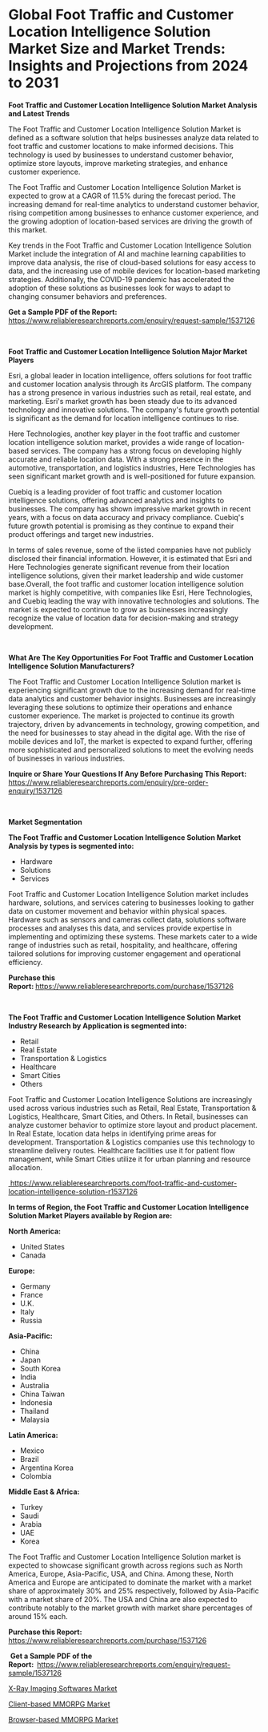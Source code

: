 <p><h1>Global Foot Traffic and Customer Location Intelligence Solution Market Size and Market Trends: Insights and Projections from 2024 to 2031</h1></p><p><strong>Foot Traffic and Customer Location Intelligence Solution Market Analysis and Latest Trends</strong></p>
<p><p>The Foot Traffic and Customer Location Intelligence Solution Market is defined as a software solution that helps businesses analyze data related to foot traffic and customer locations to make informed decisions. This technology is used by businesses to understand customer behavior, optimize store layouts, improve marketing strategies, and enhance customer experience.</p><p>The Foot Traffic and Customer Location Intelligence Solution Market is expected to grow at a CAGR of 11.5% during the forecast period. The increasing demand for real-time analytics to understand customer behavior, rising competition among businesses to enhance customer experience, and the growing adoption of location-based services are driving the growth of this market.</p><p>Key trends in the Foot Traffic and Customer Location Intelligence Solution Market include the integration of AI and machine learning capabilities to improve data analysis, the rise of cloud-based solutions for easy access to data, and the increasing use of mobile devices for location-based marketing strategies. Additionally, the COVID-19 pandemic has accelerated the adoption of these solutions as businesses look for ways to adapt to changing consumer behaviors and preferences.</p></p>
<p><strong>Get a Sample PDF of the Report:&nbsp;</strong> <a href="https://www.reliableresearchreports.com/enquiry/request-sample/1537126">https://www.reliableresearchreports.com/enquiry/request-sample/1537126</a></p>
<p>&nbsp;</p>
<p><strong>Foot Traffic and Customer Location Intelligence Solution Major Market Players</strong></p>
<p><p>Esri, a global leader in location intelligence, offers solutions for foot traffic and customer location analysis through its ArcGIS platform. The company has a strong presence in various industries such as retail, real estate, and marketing. Esri's market growth has been steady due to its advanced technology and innovative solutions. The company's future growth potential is significant as the demand for location intelligence continues to rise.</p><p>Here Technologies, another key player in the foot traffic and customer location intelligence solution market, provides a wide range of location-based services. The company has a strong focus on developing highly accurate and reliable location data. With a strong presence in the automotive, transportation, and logistics industries, Here Technologies has seen significant market growth and is well-positioned for future expansion.</p><p>Cuebiq is a leading provider of foot traffic and customer location intelligence solutions, offering advanced analytics and insights to businesses. The company has shown impressive market growth in recent years, with a focus on data accuracy and privacy compliance. Cuebiq's future growth potential is promising as they continue to expand their product offerings and target new industries.</p><p>In terms of sales revenue, some of the listed companies have not publicly disclosed their financial information. However, it is estimated that Esri and Here Technologies generate significant revenue from their location intelligence solutions, given their market leadership and wide customer base.Overall, the foot traffic and customer location intelligence solution market is highly competitive, with companies like Esri, Here Technologies, and Cuebiq leading the way with innovative technologies and solutions. The market is expected to continue to grow as businesses increasingly recognize the value of location data for decision-making and strategy development.</p></p>
<p>&nbsp;</p>
<p><strong>What Are The Key Opportunities For Foot Traffic and Customer Location Intelligence Solution Manufacturers?</strong></p>
<p><p>The Foot Traffic and Customer Location Intelligence Solution market is experiencing significant growth due to the increasing demand for real-time data analytics and customer behavior insights. Businesses are increasingly leveraging these solutions to optimize their operations and enhance customer experience. The market is projected to continue its growth trajectory, driven by advancements in technology, growing competition, and the need for businesses to stay ahead in the digital age. With the rise of mobile devices and IoT, the market is expected to expand further, offering more sophisticated and personalized solutions to meet the evolving needs of businesses in various industries.</p></p>
<p><strong>Inquire or Share Your Questions If Any Before Purchasing This Report:</strong> <a href="https://www.reliableresearchreports.com/enquiry/pre-order-enquiry/1537126">https://www.reliableresearchreports.com/enquiry/pre-order-enquiry/1537126</a></p>
<p>&nbsp;</p>
<p><strong>Market Segmentation</strong></p>
<p><strong>The Foot Traffic and Customer Location Intelligence Solution Market Analysis by types is segmented into:</strong></p>
<p><ul><li>Hardware</li><li>Solutions</li><li>Services</li></ul></p>
<p><p>Foot Traffic and Customer Location Intelligence Solution market includes hardware, solutions, and services catering to businesses looking to gather data on customer movement and behavior within physical spaces. Hardware such as sensors and cameras collect data, solutions software processes and analyses this data, and services provide expertise in implementing and optimizing these systems. These markets cater to a wide range of industries such as retail, hospitality, and healthcare, offering tailored solutions for improving customer engagement and operational efficiency.</p></p>
<p><strong>Purchase this Report:&nbsp;</strong><a href="https://www.reliableresearchreports.com/purchase/1537126">https://www.reliableresearchreports.com/purchase/1537126</a></p>
<p>&nbsp;</p>
<p><strong>The Foot Traffic and Customer Location Intelligence Solution Market Industry Research by Application is segmented into:</strong></p>
<p><ul><li>Retail</li><li>Real Estate</li><li>Transportation & Logistics</li><li>Healthcare</li><li>Smart Cities</li><li>Others</li></ul></p>
<p><p>Foot Traffic and Customer Location Intelligence Solutions are increasingly used across various industries such as Retail, Real Estate, Transportation & Logistics, Healthcare, Smart Cities, and Others. In Retail, businesses can analyze customer behavior to optimize store layout and product placement. In Real Estate, location data helps in identifying prime areas for development. Transportation & Logistics companies use this technology to streamline delivery routes. Healthcare facilities use it for patient flow management, while Smart Cities utilize it for urban planning and resource allocation.</p></p>
<p><a href="https://www.reliableresearchreports.com/foot-traffic-and-customer-location-intelligence-solution-r1537126">&nbsp;https://www.reliableresearchreports.com/foot-traffic-and-customer-location-intelligence-solution-r1537126</a></p>
<p><strong>In terms of Region, the Foot Traffic and Customer Location Intelligence Solution Market Players available by Region are:</strong></p>
<p>
    <p> <strong> North America: </strong>
        <ul>
            <li>United States</li>
            <li>Canada</li>
        </ul>
        </p> 
    <p> <strong> Europe: </strong>
        <ul>
            <li>Germany</li>
            <li>France</li>
            <li>U.K.</li>
            <li>Italy</li>
            <li>Russia</li>
        </ul>
        </p> 
    <p> <strong> Asia-Pacific: </strong>
        <ul>
            <li>China</li>
            <li>Japan</li>
            <li>South Korea</li>
            <li>India</li>
            <li>Australia</li>
            <li>China Taiwan</li>
            <li>Indonesia</li>
            <li>Thailand</li>
            <li>Malaysia</li>
        </ul>
        </p> 
    <p> <strong> Latin America: </strong>
        <ul>
            <li>Mexico</li>
            <li>Brazil</li>
            <li>Argentina Korea</li>
            <li>Colombia</li>
        </ul>
        </p> 
    <p> <strong> Middle East & Africa: </strong>
        <ul>
            <li>Turkey</li>
            <li>Saudi</li>
            <li>Arabia</li>
            <li>UAE</li>
            <li>Korea</li>
        </ul>
    </p>
    </p>
<p><p>The Foot Traffic and Customer Location Intelligence Solution market is expected to showcase significant growth across regions such as North America, Europe, Asia-Pacific, USA, and China. Among these, North America and Europe are anticipated to dominate the market with a market share of approximately 30% and 25% respectively, followed by Asia-Pacific with a market share of 20%. The USA and China are also expected to contribute notably to the market growth with market share percentages of around 15% each.</p></p>
<p><strong>Purchase this Report: </strong><a href="https://www.reliableresearchreports.com/purchase/1537126">https://www.reliableresearchreports.com/purchase/1537126</a></p>
<p>&nbsp;<strong>Get a Sample PDF of the Report:&nbsp;&nbsp;</strong><a href="https://www.reliableresearchreports.com/enquiry/request-sample/1537126">https://www.reliableresearchreports.com/enquiry/request-sample/1537126</a></p>
<p><strong></strong></p>
<p><p><a href="https://github.com/mandarincruisesvn/Market-Research-Report-List-1/blob/main/x-ray-imaging-softwares-market.md">X-Ray Imaging Softwares Market</a></p><p><a href="https://github.com/HettieStehr/Market-Research-Report-List-1/blob/main/client-based-mmorpg-market.md">Client-based MMORPG Market</a></p><p><a href="https://github.com/alanPerkins1921/Market-Research-Report-List-1/blob/main/browser-based-mmorpg-market.md">Browser-based MMORPG Market</a></p></p>